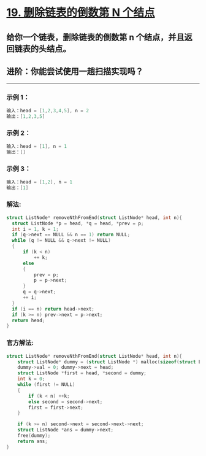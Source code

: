 # **[19. 删除链表的倒数第 N 个结点](https://leetcode-cn.com/problems/remove-nth-node-from-end-of-list/)**

##  给你一个链表，删除链表的倒数第 n 个结点，并且返回链表的头结点。
## 进阶：你能尝试使用一趟扫描实现吗？
---

### **示例 1：**

```c
输入：head = [1,2,3,4,5], n = 2
输出：[1,2,3,5]
```

### **示例 2：**

```c
输入：head = [1], n = 1
输出：[]
```

### **示例 3：**

```c
输入：head = [1,2], n = 1
输出：[1]
```

### **解法:**

```c
struct ListNode* removeNthFromEnd(struct ListNode* head, int n){
  struct ListNode *p = head, *q = head, *prev = p;
  int i = 1, k = 1;
  if (q->next == NULL && n == 1) return NULL;
  while (q != NULL && q->next != NULL)
  {
      if (k < n)
          ++ k;
      else 
      {
          prev = p;
          p = p->next;
      }
      q = q->next;
      ++ i;
  }
  if (i == n) return head->next;
  if (k >= n) prev->next = p->next;
  return head;
}
```

### **官方解法:**

```c
struct ListNode* removeNthFromEnd(struct ListNode* head, int n){
    struct ListNode* dummy = (struct ListNode *) malloc(sizeof(struct ListNode));
    dummy->val = 0; dummy->next = head;
    struct ListNode *first = head, *second = dummy;
    int k = 0;
    while (first != NULL)
    {
        if (k < n) ++k;
        else second = second->next;
        first = first->next;
    }

    if (k >= n) second->next = second->next->next;
    struct ListNode *ans = dummy->next;
    free(dummy);
    return ans;
}
```
